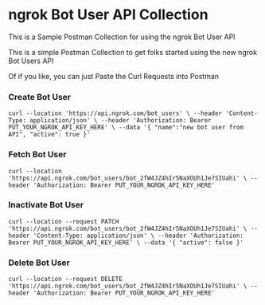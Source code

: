 # ngrok Bot User API Collection

This is a Sample Postman Collection for using the ngrok Bot User API

This is a simple Postman Collection to get folks started using the new ngrok Bot Users API

Of if you like, you can just Paste the Curl Requests into Postman 

### Create Bot User
`curl --location 'https://api.ngrok.com/bot_users' \
--header 'Content-Type: application/json' \
--header 'Authorization: Bearer PUT_YOUR_NGROK_API_KEY_HERE' \
--data '{
    "name":"new bot user from API",
    "active": true
}'`

### Fetch Bot User
`curl --location 'https://api.ngrok.com/bot_users/bot_2fW4JZ4hIr5NaXOUh1Je7SIUahi' \
--header 'Authorization: Bearer PUT_YOUR_NGROK_API_KEY_HERE'`

### Inactivate Bot User
`curl --location --request PATCH 'https://api.ngrok.com/bot_users/bot_2fW4JZ4hIr5NaXOUh1Je7SIUahi' \
--header 'Content-Type: application/json' \
--header 'Authorization: Bearer PUT_YOUR_NGROK_API_KEY_HERE' \
--data '{
    "active": false
}'`

### Delete Bot User
`curl --location --request DELETE 'https://api.ngrok.com/bot_users/bot_2fW4JZ4hIr5NaXOUh1Je7SIUahi' \
--header 'Authorization: Bearer PUT_YOUR_NGROK_API_KEY_HERE'`
